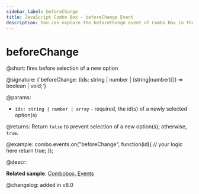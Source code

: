 ```yaml
---
sidebar_label: beforeChange
title: JavaScript Combo Box - beforeChange Event 
description: You can explore the beforeChange event of Combo Box in the documentation of the DHTMLX JavaScript UI library. Browse developer guides and API reference, try out code examples and live demos, and download a free 30-day evaluation version of DHTMLX Suite.
---
```


# beforeChange

@short: fires before selection of a new option

@signature: {'beforeChange: (ids: string | number | (string|number)[]) => boolean | void;'}

@params:
- `ids: string | number | array` - required, the id(s) of a newly selected option(s)

@returns:
Return `false` to prevent selection of a new option(s); otherwise, `true`.

@example:
combo.events.on("beforeChange", function(id){
    // your logic here
    return true;
});

@descr:

**Related sample**: [Combobox. Events](https://snippet.dhtmlx.com/n70eqx5l)

@changelog: added in v8.0